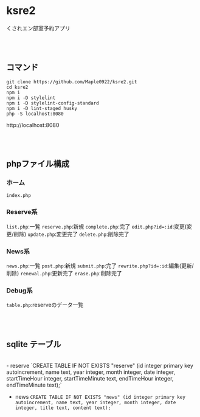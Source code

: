 # ksre2
くされエン部室予約アプリ

<br><br>

## コマンド

`git clone https://github.com/Maple0922/ksre2.git`
<br>
`cd ksre2`
<br>
`npm i`
<br>
`npm i -D stylelint`
<br>
`npm i -D stylelint-config-standard`
<br>
`npm i -D lint-staged husky`
<br>
`php -S localhost:8080`

http://localhost:8080

<br><br>

## phpファイル構成

### ホーム
`index.php`

### Reserve系
`list.php`:一覧
`reserve.php`:新規
`complete.php`:完了
`edit.php?id=:id`:変更(変更/削除)
`update.php`:変更完了
`delete.php`:削除完了

### News系
`news.php`:一覧
`post.php`:新規
`submit.php`:完了
`rewrite.php?id=:id`:編集(更新/削除)
`renewal.php`:更新完了
`erase.php`:削除完了

### Debug系
`table.php`:reserveのデータ一覧

<br><br>

## sqlite テーブル
<br>
- reserve
`CREATE TABLE IF NOT EXISTS "reserve" (id integer primary key autoincrement, name text, year integer, month integer, date integer, startTimeHour integer, startTimeMinute text, endTimeHour integer, endTimeMinute text);`

- news
`CREATE TABLE IF NOT EXISTS "news" (id integer primary key autoincrement, name text, year integer, month integer, date integer, title text, content text);`
